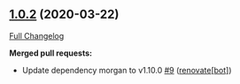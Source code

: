 ## [1.0.2](https://github.com/donavanbecker/honeywellhome-api/tree/1.0.2) (2020-03-22)

[Full Changelog](https://github.com/donavanbecker/honeywellhome-api/compare/v1.0.1...1.0.2)

**Merged pull requests:**

- Update dependency morgan to v1.10.0 [\#9](https://github.com/donavanbecker/honeywellhome-api/pull/9) ([renovate[bot]](https://github.com/apps/renovate))

